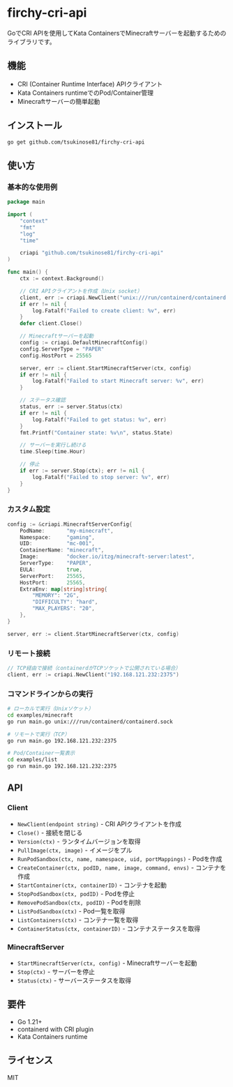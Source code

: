 # firchy-cri-api

GoでCRI APIを使用してKata ContainersでMinecraftサーバーを起動するためのライブラリです。

## 機能

- CRI (Container Runtime Interface) APIクライアント
- Kata Containers runtimeでのPod/Container管理
- Minecraftサーバーの簡単起動

## インストール

```bash
go get github.com/tsukinose81/firchy-cri-api
```

## 使い方

### 基本的な使用例

```go
package main

import (
    "context"
    "fmt"
    "log"
    "time"

    criapi "github.com/tsukinose81/firchy-cri-api"
)

func main() {
    ctx := context.Background()

    // CRI APIクライアントを作成（Unix socket）
    client, err := criapi.NewClient("unix:///run/containerd/containerd.sock")
    if err != nil {
        log.Fatalf("Failed to create client: %v", err)
    }
    defer client.Close()

    // Minecraftサーバーを起動
    config := criapi.DefaultMinecraftConfig()
    config.ServerType = "PAPER"
    config.HostPort = 25565

    server, err := client.StartMinecraftServer(ctx, config)
    if err != nil {
        log.Fatalf("Failed to start Minecraft server: %v", err)
    }

    // ステータス確認
    status, err := server.Status(ctx)
    if err != nil {
        log.Fatalf("Failed to get status: %v", err)
    }
    fmt.Printf("Container state: %v\n", status.State)

    // サーバーを実行し続ける
    time.Sleep(time.Hour)

    // 停止
    if err := server.Stop(ctx); err != nil {
        log.Fatalf("Failed to stop server: %v", err)
    }
}
```

### カスタム設定

```go
config := &criapi.MinecraftServerConfig{
    PodName:       "my-minecraft",
    Namespace:     "gaming",
    UID:           "mc-001",
    ContainerName: "minecraft",
    Image:         "docker.io/itzg/minecraft-server:latest",
    ServerType:    "PAPER",
    EULA:          true,
    ServerPort:    25565,
    HostPort:      25565,
    ExtraEnv: map[string]string{
        "MEMORY": "2G",
        "DIFFICULTY": "hard",
        "MAX_PLAYERS": "20",
    },
}

server, err := client.StartMinecraftServer(ctx, config)
```

### リモート接続

```go
// TCP経由で接続（containerdがTCPソケットで公開されている場合）
client, err := criapi.NewClient("192.168.121.232:2375")
```

### コマンドラインからの実行

```bash
# ローカルで実行（Unixソケット）
cd examples/minecraft
go run main.go unix:///run/containerd/containerd.sock

# リモートで実行（TCP）
go run main.go 192.168.121.232:2375

# Pod/Container一覧表示
cd examples/list
go run main.go 192.168.121.232:2375
```

## API

### Client

- `NewClient(endpoint string)` - CRI APIクライアントを作成
- `Close()` - 接続を閉じる
- `Version(ctx)` - ランタイムバージョンを取得
- `PullImage(ctx, image)` - イメージをプル
- `RunPodSandbox(ctx, name, namespace, uid, portMappings)` - Podを作成
- `CreateContainer(ctx, podID, name, image, command, envs)` - コンテナを作成
- `StartContainer(ctx, containerID)` - コンテナを起動
- `StopPodSandbox(ctx, podID)` - Podを停止
- `RemovePodSandbox(ctx, podID)` - Podを削除
- `ListPodSandbox(ctx)` - Pod一覧を取得
- `ListContainers(ctx)` - コンテナ一覧を取得
- `ContainerStatus(ctx, containerID)` - コンテナステータスを取得

### MinecraftServer

- `StartMinecraftServer(ctx, config)` - Minecraftサーバーを起動
- `Stop(ctx)` - サーバーを停止
- `Status(ctx)` - サーバーステータスを取得

## 要件

- Go 1.21+
- containerd with CRI plugin
- Kata Containers runtime

## ライセンス

MIT
